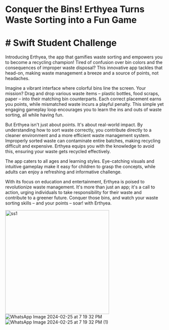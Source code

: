 # Conquer the Bins! Erthyea Turns Waste Sorting into a Fun Game
# # Swift Student Challenge
Introducing Erthyea, the app that gamifies waste sorting and empowers you to become a recycling champion! Tired of confusion over bin colors and the consequences of improper waste disposal? This innovative app tackles that head-on, making waste management a breeze and a source of points, not headaches.

Imagine a vibrant interface where colorful bins line the screen. Your mission? Drag and drop various waste items – plastic bottles, food scraps, paper – into their matching bin counterparts. Each correct placement earns you points, while mismatched waste incurs a playful penalty. This simple yet engaging gameplay loop encourages you to learn the ins and outs of waste sorting, all while having fun.

But Erthyea isn't just about points. It's about real-world impact. By understanding how to sort waste correctly, you contribute directly to a cleaner environment and a more efficient waste management system. Improperly sorted waste can contaminate entire batches, making recycling difficult and expensive. Erthyea equips you with the knowledge to avoid this, ensuring your waste gets recycled effectively.

The app caters to all ages and learning styles. Eye-catching visuals and intuitive gameplay make it easy for children to grasp the concepts, while adults can enjoy a refreshing and informative challenge. 

With its focus on education and entertainment, Erthyea is poised to revolutionize waste management. It's more than just an app; it's a call to action, urging individuals to take responsibility for their waste and contribute to a greener future. Conquer those bins, and watch your waste sorting skills – and your points – soar! with Erthyea.


<img width="330" alt="ss1" src="https://github.com/Chiranshu603/Erthyea/assets/95736813/75addd32-cb4c-4722-9aad-7c16089e1c83"> ![WhatsApp Image 2024-02-25 at 7 19 32 PM](https://github.com/Chiranshu603/Erthyea/assets/95736813/10a84f42-7d77-4dc3-9976-dff180824748) ![WhatsApp Image 2024-02-25 at 7 19 32 PM (1)](https://github.com/Chiranshu603/Erthyea/assets/95736813/223a40b4-5efe-42c4-b94a-5dba79568784)

